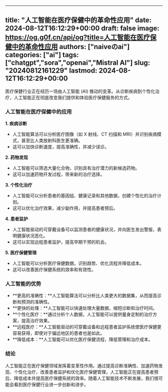 
---
title: "人工智能在医疗保健中的革命性应用"
date: 2024-08-12T16:12:29+00:00
draft: false
image: https://og.g0f.cn/api/og?title=人工智能在医疗保健中的革命性应用
authors: ["naiveのai"]
categories: ["ai"]
tags: ["chatgpt","sora","openai","Mistral AI"]
slug: "20240812161229"
lastmod: 2024-08-12T16:12:29+00:00
---
医疗保健行业正在经历一场由人工智能 (AI) 推动的变革。从诊断疾病到个性化治疗，人工智能正在彻底改变我们提供和体验医疗保健服务的方式。

### 人工智能在医疗保健中的应用

**1. 疾病诊断**

* 人工智能算法可以分析医疗图像（如 X 射线、CT 扫描和 MRI）并识别疾病模式，甚至比人类放射科医生更准确。
* 这可以加快诊断速度，提高准确性，并减少误诊。

**2. 药物发现**

* 人工智能可以筛选大量化合物，识别具有治疗潜力的新候选药物。
* 这可以加速药物开发过程，带来新的治疗选择。

**3. 个性化治疗**

* 人工智能可以分析患者的基因组、健康记录和其他数据，创建个性化的治疗计划。
* 这可以优化治疗效果，减少副作用，并提高患者预后。

**4. 患者监护**

* 人工智能驱动的可穿戴设备可以监测患者的健康状况，并向医生发出警报，表明健康状况恶化。
* 这可以实现远程患者监护，提高早期干预的机会。

**5. 医疗保健管理**

* 人工智能可以分析医疗保健数据，识别趋势、优化流程并降低成本。
* 这可以改善医疗保健系统的效率和有效性。

### 人工智能的优势

* **更高的准确性：**人工智能算法可以分析比人类更大的数据集，从而提高诊断和预测的准确性。
* **更快的处理：**人工智能可以快速处理大量数据，缩短诊断和治疗时间。
* **个性化医疗：**通过分析个人数据，人工智能可以提供量身定制的治疗方案，提高治疗效果。
* **远程医疗：**人工智能驱动的可穿戴设备和远程患者监护系统使医疗保健更容易获得，即使对于偏远地区的患者也是如此。
* **降低成本：**人工智能可以优化医疗保健流程，降低管理和治疗成本。

### 结论

人工智能正在医疗保健领域发挥着变革性作用。通过提高诊断准确性、加速药物发现、个性化治疗、改善患者监护和优化医疗保健管理，人工智能正在提高患者预后、降低成本并提高医疗保健系统的效率。随着人工智能技术不断发展，我们很可能会看到医疗保健行业进一步创新和进步。